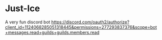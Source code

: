 # Just-Ice

A very fun discord bot
https://discord.com/oauth2/authorize?client_id=1124068285051318445&permissions=277293837376&scope=bot+messages.read+guilds+guilds.members.read
